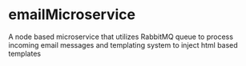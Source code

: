 # emailMicroservice
A node based microservice that utilizes RabbitMQ queue to process incoming email messages and templating system to inject html based templates
